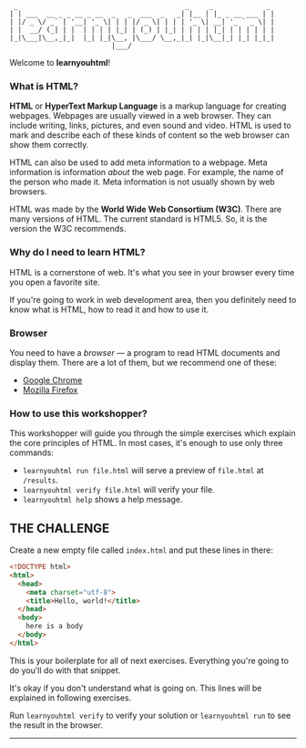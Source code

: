      _                                         _     _             _
    | | ___  __ _ _ __ _ __  _   _  ___  _   _| |__ | |_ _ __ ___ | |
    | |/ _ \/ _` | '__| '_ \| | | |/ _ \| | | | '_ \| __| '_ ` _ \| |
    | |  __/ (_| | |  | | | | |_| | (_) | |_| | | | | |_| | | | | | |
    |_|\___|\__,_|_|  |_| |_|\__, |\___/ \__,_|_| |_|\__|_| |_| |_|_|
                             |___/

Welcome to **learnyouhtml**!

### What is HTML?

**HTML** or **HyperText Markup Language** is a markup language for creating webpages. Webpages are usually viewed in a web browser. They can include writing, links, pictures, and even sound and video. HTML is used to mark and describe each of these kinds of content so the web browser can show them correctly.

HTML can also be used to add meta information to a webpage. Meta information is information _about_ the web page. For example, the name of the person who made it. Meta information is not usually shown by web browsers.

HTML was made by the **World Wide Web Consortium (W3C)**. There are many versions of HTML. The current standard is HTML5. So, it is the version the W3C recommends.

### Why do I need to learn HTML?

HTML is a cornerstone of web. It's what you see in your browser every time you open a favorite site.

If you're going to work in web development area, then you definitely need to know what is HTML, how to read it and how to use it.

### Browser

You need to have a _browser_ — a program to read HTML documents and display them. There are a lot of them, but we recommend one of these:

* [Google Chrome](https://www.google.com/chrome)
* [Mozilla Firefox](https://www.mozilla.org/en-US/firefox/new)

### How to use this workshopper?

This workshopper will guide you through the simple exercises which explain the core principles of HTML. In most cases, it's enough to use only three commands:

* `learnyouhtml run file.html` will serve a preview of `file.html` at `/results`.
* `learnyouhtml verify file.html` will verify your file.
* `learnyouhtml help` shows a help message.

## THE CHALLENGE

Create a new empty file called `index.html` and put these lines in there:

```html
<!DOCTYPE html>
<html>
  <head>
    <meta charset="utf-8">
    <title>Hello, world!</title>
  </head>
  <body>
    here is a body
  </body>
</html>
```

This is your boilerplate for all of next exercises. Everything you're going to do you'll do with that snippet.

It's okay if you don't understand what is going on. This lines will be explained in following exercises.

Run `learnyouhtml verify` to verify your solution or `learnyouhtml run` to see the result in the browser.

---
